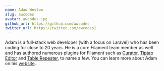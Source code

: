 ```yaml
---
name: Adam Weston
slug: awcodes
avatar: awcodes.jpg
github_url: https://github.com/awcodes
twitter_url: https://twitter.com/awcodes1
---
```


Adam is a full-stack web developer (with a focus on Laravel) who has been coding for close to 20 years. He is a core Filament team member as well and has authored numerous plugins for Filament such as [Curator](/plugins/awcodes-curator), [Tiptap Editor](/plugins/awcodes-tiptap-editor) and [Table Repeater](/plugins/awcodes-table-repeater), to name a few. You can learn more about Adam on his [website](https://aw.codes).
